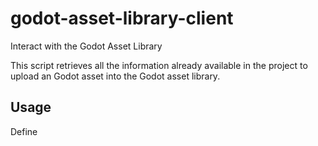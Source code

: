# godot-asset-library-client

Interact with the Godot Asset Library

This script retrieves all the information already available
in the project to upload an Godot asset into the Godot asset library.

## Usage

Define 

